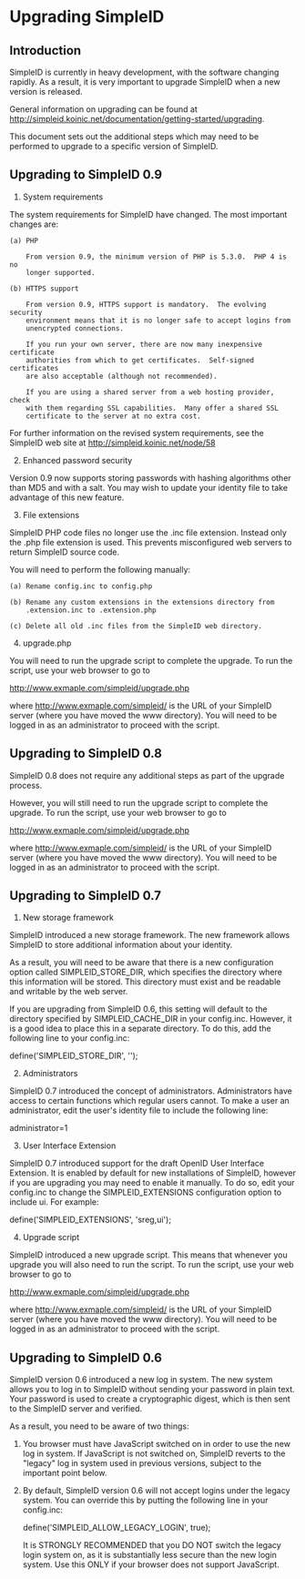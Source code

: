 Upgrading SimpleID
==================

Introduction
------------

SimpleID is currently in heavy development, with the software changing rapidly.
As a result, it is very important to upgrade SimpleID when a new version is
released.

General information on upgrading can be found at
<http://simpleid.koinic.net/documentation/getting-started/upgrading>.

This document sets out the additional steps which may need to be performed to
upgrade to a specific version of SimpleID.

Upgrading to SimpleID 0.9
-------------------------

1. System requirements

The system requirements for SimpleID have changed.  The most important
changes are:

    (a) PHP

        From version 0.9, the minimum version of PHP is 5.3.0.  PHP 4 is no
        longer supported.

    (b) HTTPS support

        From version 0.9, HTTPS support is mandatory.  The evolving security
        environment means that it is no longer safe to accept logins from
        unencrypted connections.

        If you run your own server, there are now many inexpensive certificate 
        authorities from which to get certificates.  Self-signed certificates
        are also acceptable (although not recommended).

        If you are using a shared server from a web hosting provider, check
        with them regarding SSL capabilities.  Many offer a shared SSL
        certificate to the server at no extra cost.

For further information on the revised system requirements, see the SimpleID
web site at http://simpleid.koinic.net/node/58

2. Enhanced password security

Version 0.9 now supports storing passwords with hashing algorithms other than
MD5 and with a salt.  You may wish to update your identity file to take
advantage of this new feature.

3. File extensions

SimpleID PHP code files no longer use the .inc file extension.  Instead only
the .php file extension is used.  This prevents misconfigured web servers to
return SimpleID source code.

You will need to perform the following manually:

    (a) Rename config.inc to config.php

    (b) Rename any custom extensions in the extensions directory from
        .extension.inc to .extension.php

    (c) Delete all old .inc files from the SimpleID web directory.

4. upgrade.php

You will need to run the upgrade script to complete the upgrade.  To run the
script, use your web browser to go to

http://www.exmaple.com/simpleid/upgrade.php

where http://www.exmaple.com/simpleid/ is the URL of your SimpleID server
(where you have moved the www directory).  You will need to be logged in as
an administrator to proceed with the script.

Upgrading to SimpleID 0.8
-------------------------

SimpleID 0.8 does not require any additional steps as part of the upgrade
process.

However, you will still need to run the upgrade script to complete the
upgrade.  To run the script, use your web browser to go to

http://www.exmaple.com/simpleid/upgrade.php

where http://www.exmaple.com/simpleid/ is the URL of your SimpleID server
(where you have moved the www directory).  You will need to be logged in as
an administrator to proceed with the script.


Upgrading to SimpleID 0.7
-------------------------

1. New storage framework

SimpleID introduced a new storage framework.  The new framework allows SimpleID
to store additional information about your identity.

As a result, you will need to be aware that there is a new configuration option
called SIMPLEID_STORE_DIR, which specifies the directory where this information
will be stored.  This directory must exist and be readable and writable by the
web server.

If you are upgrading from SimpleID 0.6, this setting will default to the
directory specified by SIMPLEID_CACHE_DIR in your config.inc.  However, it is
a good idea to place this in a separate directory.  To do this, add the
following line to your config.inc:

define('SIMPLEID_STORE_DIR', '<your directory here>');

2. Administrators

SimpleID 0.7 introduced the concept of administrators.  Administrators
have access to certain functions which regular users cannot.  To make a user
an administrator, edit the user's identity file to include the following line:

administrator=1

3. User Interface Extension

SimpleID 0.7 introduced support for the draft OpenID User Interface Extension.
It is enabled by default for new installations of SimpleID, however if you
are upgrading you may need to enable it manually.  To do so, edit
your config.inc to change the SIMPLEID_EXTENSIONS configuration option to
include ui.  For example:

define('SIMPLEID_EXTENSIONS', 'sreg,ui');

4. Upgrade script

SimpleID introduced a new upgrade script.  This means that whenever you
upgrade you will also need to run the script.  To run the script, use your
web browser to go to

http://www.exmaple.com/simpleid/upgrade.php

where http://www.exmaple.com/simpleid/ is the URL of your SimpleID server
(where you have moved the www directory).  You will need to be logged in as
an administrator to proceed with the script.


Upgrading to SimpleID 0.6
-------------------------

SimpleID version 0.6 introduced a new log in system.  The new system allows
you to log in to SimpleID without sending your password in plain text.  Your
password is used to create a cryptographic digest, which is then sent to
the SimpleID server and verified.

As a result, you need to be aware of two things:

1.  You browser must have JavaScript switched on in order to use the new
    log in system.  If JavaScript is not switched on, SimpleID reverts to the
    "legacy" log in system used in previous versions, subject to the important
    point below.
    
2.  By default, SimpleID version 0.6 will not accept logins under the legacy
    system.  You can override this by putting the following line in your
    config.inc:
    
    define('SIMPLEID_ALLOW_LEGACY_LOGIN', true);
    
    It is STRONGLY RECOMMENDED that you DO NOT switch the legacy login system
    on, as it is substantially less secure than the new login system.  Use this
    ONLY if your browser does not support JavaScript.
    

